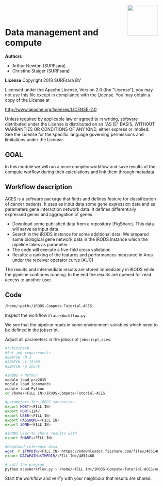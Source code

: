 <img align="right" src="surfsara.png" width="100px">
<br><br>

# Data management and compute

**Authors**
- Arthur Newton (SURFsara)
- Christine Staiger (SURFsara)

**License**
Copyright 2018 SURFsara BV

Licensed under the Apache License, Version 2.0 (the "License"); you may not use this file except in compliance with the License. You may obtain a copy of the License at

http://www.apache.org/licenses/LICENSE-2.0

Unless required by applicable law or agreed to in writing, software distributed under the License is distributed on an "AS IS" BASIS, WITHOUT WARRANTIES OR CONDITIONS OF ANY KIND, either express or implied. See the License for the specific language governing permissions and limitations under the License.

## GOAL

In this module we will run a more complex workflow and save results of the compute worflow during their calculations and link them through metadata.

## Workflow description
ACES is a software package that finds and defines feature for classification of cancer patients. 
It uses as input data some gene expression data and as parameters gene interaction network data. 
It defines differentially expressed genes and aggregation of genes.

- Download some published data from a repository (FigShare). 
This data will serve as input data.
- Search in the iRODS instance for some additional data. 
We prepared some biological gene network data in the iRODS instance which the pipeline takes as parameter.
- The code will execute a five-fold cross validtaion
- Results: a ranking of the features and performances measured in Area under the receiver operator curve (AUC)

The results and intermediate results are stored immediately in iRODS while the pipeline continues running.
In the end the results are opened for read access to another user.

## Code

```sh
/home/<path>/iRODS-Compute-Tutorial-ACES
```
Inspect the workflow in `acesWorkflow.py`.

We see that the pipeline reads in some environment variables which need to be defined in the jobscript.

Adjust all parameters in the jobscript `jobscript_aces`:

```sh
#!/bin/bash
#Set job requirements
#SBATCH -N 1
#SBATCH -t 15:00
#SBATCH -p short

#iRODS + Python
module load pre2019
module load icommands
module load Python
cd /home/<FILL IN>/iRODS-Compute-Tutorial-ACES

#parameters for iRODS connection
export HOST=<FILL IN>
export PORT=1247
export USER=<FILL IN>
export PASSWORD=<FILL IN>
export ZONE=<FILL IN>

#iRODS user to share results with
export SHARE=<FILL IN>

#download reference data
wget -P $TMPDIR/<FILL IN> https://ndownloader.figshare.com/files/4851460
export DATAPATH=$TMPDIR/<FILL IN>/4851460

# call the program
python acesWorkflow.py > /home/<FILL IN>/iRODS-Compute-Tutorial-ACES/outputjob_aces
```

Start the workflow and verify with your neighbour that results are shared.
